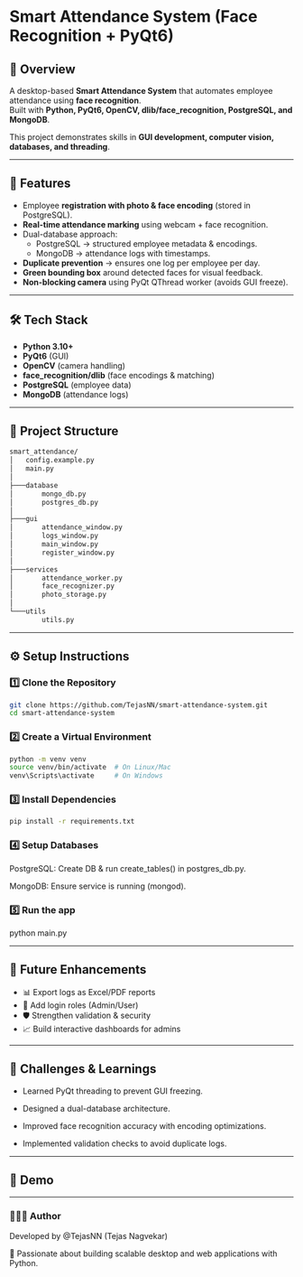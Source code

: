 # Smart Attendance System (Face Recognition + PyQt6)

## 📌 Overview
A desktop-based **Smart Attendance System** that automates employee attendance using **face recognition**.  
Built with **Python, PyQt6, OpenCV, dlib/face_recognition, PostgreSQL, and MongoDB**.  

This project demonstrates skills in **GUI development, computer vision, databases, and threading**.  

---

## 🚀 Features
- Employee **registration with photo & face encoding** (stored in PostgreSQL).  
- **Real-time attendance marking** using webcam + face recognition.  
- Dual-database approach:  
  - PostgreSQL → structured employee metadata & encodings.  
  - MongoDB → attendance logs with timestamps.  
- **Duplicate prevention** → ensures one log per employee per day.  
- **Green bounding box** around detected faces for visual feedback.  
- **Non-blocking camera** using PyQt QThread worker (avoids GUI freeze).  

---

## 🛠️ Tech Stack
- **Python 3.10+**
- **PyQt6** (GUI)
- **OpenCV** (camera handling)
- **face_recognition/dlib** (face encodings & matching)
- **PostgreSQL** (employee data)
- **MongoDB** (attendance logs)

---

## 📂 Project Structure

```bash
smart_attendance/
│   config.example.py
│   main.py
│
├───database
│       mongo_db.py
│       postgres_db.py
│
├───gui
│       attendance_window.py
│       logs_window.py
│       main_window.py
│       register_window.py
│
├───services
│       attendance_worker.py
│       face_recognizer.py
│       photo_storage.py
│
└───utils
        utils.py
```

---

## ⚙️ Setup Instructions

### 1️⃣ Clone the Repository
```bash
git clone https://github.com/TejasNN/smart-attendance-system.git
cd smart-attendance-system
```

### 2️⃣ Create a Virtual Environment
```bash
python -m venv venv
source venv/bin/activate  # On Linux/Mac
venv\Scripts\activate     # On Windows
```

### 3️⃣ Install Dependencies
```bash
pip install -r requirements.txt
```

### 4️⃣ Setup Databases

PostgreSQL: Create DB & run create_tables() in postgres_db.py.

MongoDB: Ensure service is running (mongod).


### 5️⃣ Run the app

python main.py

---

## 🌟 Future Enhancements

- 📊 Export logs as Excel/PDF reports
- 🔑 Add login roles (Admin/User)
- 🛡️ Strengthen validation & security
- 📈 Build interactive dashboards for admins

---

## 🙌 Challenges & Learnings

- Learned PyQt threading to prevent GUI freezing.

- Designed a dual-database architecture.

- Improved face recognition accuracy with encoding optimizations.

- Implemented validation checks to avoid duplicate logs.

---

## 📸 Demo



---

### 👨🏻‍💻 Author

Developed by @TejasNN (Tejas Nagvekar)

🚀 Passionate about building scalable desktop and web applications with Python.

